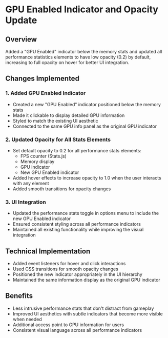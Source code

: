 # GPU Enabled Indicator and Opacity Update

## Overview
Added a "GPU Enabled" indicator below the memory stats and updated all performance statistics elements to have low opacity (0.2) by default, increasing to full opacity on hover for better UI integration.

## Changes Implemented

### 1. Added GPU Enabled Indicator
- Created a new "GPU Enabled" indicator positioned below the memory stats
- Made it clickable to display detailed GPU information
- Styled to match the existing UI aesthetic
- Connected to the same GPU info panel as the original GPU indicator

### 2. Updated Opacity for All Stats Elements
- Set default opacity to 0.2 for all performance stats elements:
  - FPS counter (Stats.js)
  - Memory display
  - GPU indicator
  - New GPU Enabled indicator
- Added hover effects to increase opacity to 1.0 when the user interacts with any element
- Added smooth transitions for opacity changes

### 3. UI Integration
- Updated the performance stats toggle in options menu to include the new GPU Enabled indicator
- Ensured consistent styling across all performance indicators
- Maintained all existing functionality while improving the visual integration

## Technical Implementation
- Added event listeners for hover and click interactions
- Used CSS transitions for smooth opacity changes
- Positioned the new indicator appropriately in the UI hierarchy
- Maintained the same information display as the original GPU indicator

## Benefits
- Less intrusive performance stats that don't distract from gameplay
- Improved UI aesthetics with subtle indicators that become more visible when needed
- Additional access point to GPU information for users
- Consistent visual language across all performance indicators